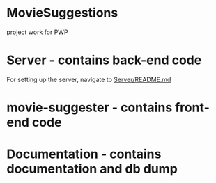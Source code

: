 # MovieSuggestions
project work for PWP


# Server - contains back-end code
For setting up the server, navigate to [Server/README.md](https://github.com/mayonez89/MovieSuggestions/blob/main/Server/README.md)
# movie-suggester - contains front-end code

# Documentation - contains documentation and db dump

